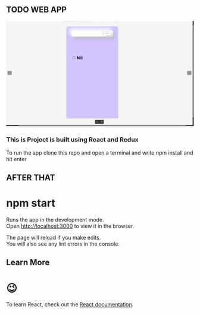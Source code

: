 

## TODO WEB APP

![](https://github.com/kunal838/Todo-Web-App/blob/main/Screenshot%20from%202021-05-08%2015-33-53.png)

### This is Project is built using React and Redux 
To run the app clone this repo and  open a terminal and write npm install and hit enter 
## AFTER THAT
# npm start  

Runs the app in the development mode.<br />
Open [http://localhost:3000](http://localhost:3000) to view it in the browser.

The page will reload if you make edits.<br />
You will also see any lint errors in the console.



## Learn More
#  😉



To learn React, check out the [React documentation](https://reactjs.org/).
